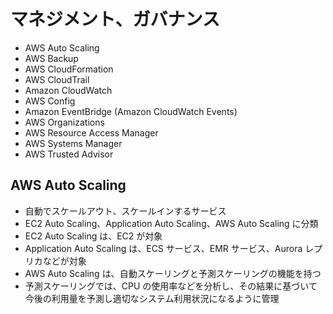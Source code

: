 # マネジメント、ガバナンス

* AWS Auto Scaling
* AWS Backup
* AWS CloudFormation
* AWS CloudTrail
* Amazon CloudWatch
* AWS Config
* Amazon EventBridge (Amazon CloudWatch Events)
* AWS Organizations
* AWS Resource Access Manager
* AWS Systems Manager
* AWS Trusted Advisor

## AWS Auto Scaling
* 自動でスケールアウト、スケールインするサービス
* EC2 Auto Scaling、Application Auto Scaling、AWS Auto Scaling に分類
* EC2 Auto Scaling は、EC2 が対象
* Application Auto Scaling は、ECS サービス、EMR サービス、Aurora レプリカなどが対象
* AWS Auto Scaling は、自動スケーリングと予測スケーリングの機能を持つ
* 予測スケーリングでは、CPU の使用率などを分析し、その結果に基づいて今後の利用量を予測し適切なシステム利用状況になるように管理
